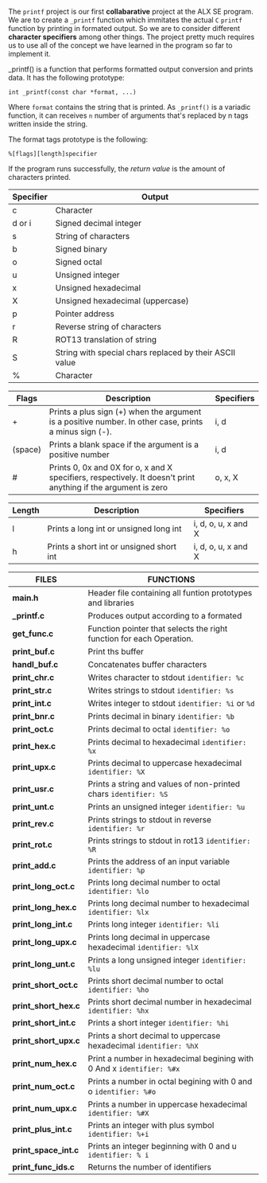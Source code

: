 The `printf` project is our first __collabarative__ project at the ALX SE program. 
We are to create a `_printf` function which immitates the actual `C` `printf` function by printing in formated output. 
So we are to consider different **character specifiers** among other things. 
The project pretty much requires us to use all of the concept we have learned in the program so far to implement it.

_printf() is a function that performs formatted output conversion and prints data. It has the following  prototype:

	int _printf(const char *format, ...)

Where `format` contains the string that is printed. As `_printf()` is a variadic function, it can receives `n` number of arguments that's replaced by n tags written inside the string.

The format tags prototype is the following:

	%[flags][length]specifier
	
If the program runs successfully, the *return value* is the amount of characters printed.
	
| Specifier | Output |
| ------------- | ------------- |
| c  | Character  |
| d or i | Signed decimal integer |
| s  | String of characters  |
| b  | Signed binary  |
| o  | Signed octal  |
| u  | Unsigned integer  |
| x  | Unsigned hexadecimal  |
| X  | Unsigned hexadecimal (uppercase)  |
| p  | Pointer address  |
| r  | Reverse string of characters |
| R  | ROT13 translation of string |
| S  | String with special chars replaced by their ASCII value  |
| %  | Character  |

| Flags | Description | Specifiers |
| ------------- | ------------- | ------------- | 
| +  | Prints a plus sign (+) when the argument is a positive number. In other case, prints a minus sign (-). | i, d |
| (space) | Prints a blank space if the argument is a positive number | i, d |
| #  | Prints 0, 0x and 0X for o, x and X specifiers, respectively. It doesn't print anything if the argument is zero | o, x, X |

| Length | Description | Specifiers |
| ------------- | ------------- | ------------- | 
| l | Prints a long int or unsigned long int | i, d, o, u, x and X |
| h | Prints a short int or unsigned short int | i, d, o, u, x and X |



|FILES			|FUNCTIONS							|
|-----------------------|---------------------------------------------------------------|
|**main.h**		|Header file containing all funtion prototypes and libraries	|
|**_printf.c**		|Produces output according to a formated			|
|**get_func.c**	|Function pointer that selects the right function for each Operation.	|
|**print_buf.c**|Print ths buffer							|
|**handl_buf.c**|Concatenates buffer characters						|
|**print_chr.c**|Writes character to stdout ```identifier: %c```			|
|**print_str.c**|Writes strings to stdout ```identifier: %s```				|
|**print_int.c**|Writes integer to stdout ```identifier: %i``` or `%d`			|
|**print_bnr.c**|Prints decimal in binary ```identifier: %b```				|
|**print_oct.c**|Prints decimal to octal ```identifier: %o```				|
|**print_hex.c**|Prints decimal to hexadecimal ```identifier: %x```			|
|**print_upx.c**|Prints decimal to uppercase hexadecimal ```identifier: %X```		|
|**print_usr.c**|Prints a string and values of non-printed chars ```identifier: %S```	|
|**print_unt.c**|Prints an unsigned integer ```identifier: %u```			|
|**print_rev.c**|Prints strings to stdout in reverse ```identifier: %r```		|
|**print_rot.c**|Prints strings to stdout in rot13 ```identifier: %R```			|
|**print_add.c**|Prints the address of an input variable ```identifier: %p```		|
|**print_long_oct.c**|Prints long decimal number to octal ```identifier: %lo```		|
|**print_long_hex.c**|Prints long decimal number to hexadecimal ```identifier: %lx```	|
|**print_long_int.c**|Prints long integer ```identifier: %li```				|
|**print_long_upx.c**|Prints long decimal in uppercase hexadecimal ```identifier: %lX```|
|**print_long_unt.c**|Prints a long unsigned integer ```identifier: %lu```		|
|**print_short_oct.c**|Prints short decimal number to octal ```identifier: %ho```	|
|**print_short_hex.c**|Prints short decimal number in hexadecimal ```identifier: %hx```	|
|**print_short_int.c**|Prints a short integer ```identifier: %hi```			|
|**print_short_upx.c**|Prints a short decimal to uppercase hexadecimal ```identifier: %hX```||**print_short_unt.c**|Prints a short unsigned integer ```identifier: %hu```		|
|**print_num_hex.c**|Print a number in hexadecimal begining with 0 And x ```identifier: %#x```|
|**print_num_oct.c**|Prints a number in octal begining with 0 and o ```identifier: %#o```|
|**print_num_upx.c**|Prints a number in uppercase hexadecimal ```identifier: %#X```|
|**print_plus_int.c**|Prints an integer with plus symbol ```identifier: %+i```	|
|**print_space_int.c**|Prints an integer beginning with 0 and u ```identifier: % i```	|
|**print_func_ids.c**|Returns the number of identifiers		|



